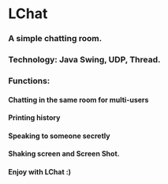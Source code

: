 # LChat
### A simple chatting room.
### Technology: Java Swing, UDP, Thread.
### Functions:
#### Chatting in the same room for multi-users
#### Printing history
#### Speaking to someone secretly
#### Shaking screen and Screen Shot.
#### Enjoy with LChat :) 
